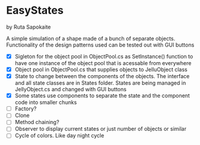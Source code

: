 # EasyStates

by Ruta Sapokaite

A simple simulation of a shape made of a bunch of separate objects. Functionality of the design patterns used can be tested out with GUI buttons

- [x] Sigleton for the object pool in ObjectPool.cs as SetInstance() function to have one instance of the object pool that is acessable from everywhere
- [x] Object pool in ObjectPool.cs that supplies objects to JelluObject class
- [x] State to change between the components of the objects. The interface and all state classes are in States folder. States are being managed in JellyObject.cs and changed with GUI buttons
- [x] Some states use components to separate the state and the component code into smaller chunks
- [ ] Factory?
- [ ] Clone
- [ ] Method chaining?
- [ ] Observer to display current states or just number of objects or similar
- [ ] Cycle of colors. Like day night cycle
